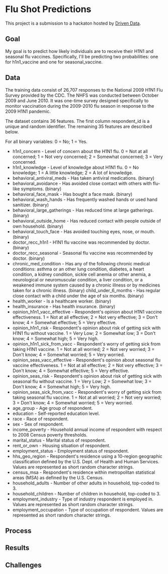 # Flu Shot Predictions

This project is a submission to a hackaton hosted by [Driven Data](https://www.drivendata.org/competitions/66/flu-shot-learning/). 

## Goal
My goal is to predict how likely individuals are to receive their H1N1 and seasonal flu vaccines. Specifically, I'll be predicting two probabilities: one for h1n1_vaccine and one for seasonal_vaccine.

## Data
The training data consist of 26,707 responses to the National 2009 H1N1 Flu Survey provided by the CDC. The NHFS was conducted between October 2009 and June 2010. It was one-time survey designed specifically to monitor vaccination during the 2009-2010 flu season in response to the 2009 H1N1 pandemic.

The dataset contains 36 features.
The first column respondent_id is a unique and random identifier. The remaining 35 features are described below.

For all binary variables: 0 = No; 1 = Yes.

* h1n1_concern - Level of concern about the H1N1 flu.
    0 = Not at all concerned; 1 = Not very concerned; 2 = Somewhat concerned; 3 = Very concerned.
* h1n1_knowledge - Level of knowledge about H1N1 flu.
    0 = No knowledge; 1 = A little knowledge; 2 = A lot of knowledge.
* behavioral_antiviral_meds - Has taken antiviral medications. (binary)
* behavioral_avoidance - Has avoided close contact with others with flu-like symptoms. (binary)
* behavioral_face_mask - Has bought a face mask. (binary)
* behavioral_wash_hands - Has frequently washed hands or used hand sanitizer. (binary)
* behavioral_large_gatherings - Has reduced time at large gatherings. (binary)
* behavioral_outside_home - Has reduced contact with people outside of own household. (binary)
* behavioral_touch_face - Has avoided touching eyes, nose, or mouth. (binary)
* doctor_recc_h1n1 - H1N1 flu vaccine was recommended by doctor. (binary)
* doctor_recc_seasonal - Seasonal flu vaccine was recommended by doctor. (binary)
* chronic_med_condition - Has any of the following chronic medical conditions: asthma or an other lung condition, diabetes, a heart condition, a kidney condition, sickle cell anemia or other anemia, a neurological or neuromuscular condition, a liver condition, or a weakened immune system caused by a chronic illness or by medicines taken for a chronic illness. (binary)
child_under_6_months - Has regular close contact with a child under the age of six months. (binary)
* health_worker - Is a healthcare worker. (binary)
* health_insurance - Has health insurance. (binary)
* opinion_h1n1_vacc_effective - Respondent's opinion about H1N1 vaccine effectiveness.
    1 = Not at all effective; 2 = Not very effective; 3 = Don't know; 4 = Somewhat effective; 5 = Very effective.
* opinion_h1n1_risk - Respondent's opinion about risk of getting sick with H1N1 flu without vaccine.
    1 = Very Low; 2 = Somewhat low; 3 = Don't know; 4 = Somewhat high; 5 = Very high.
* opinion_h1n1_sick_from_vacc - Respondent's worry of getting sick from taking H1N1 vaccine.
    1 = Not at all worried; 2 = Not very worried; 3 = Don't know; 4 = Somewhat worried; 5 = Very worried.
* opinion_seas_vacc_effective - Respondent's opinion about seasonal flu vaccine effectiveness.
    1 = Not at all effective; 2 = Not very effective; 3 = Don't know; 4 = Somewhat effective; 5 = Very effective.
* opinion_seas_risk - Respondent's opinion about risk of getting sick with seasonal flu without vaccine.
    1 = Very Low; 2 = Somewhat low; 3 = Don't know; 4 = Somewhat high; 5 = Very high.
* opinion_seas_sick_from_vacc - Respondent's worry of getting sick from taking seasonal flu vaccine.
    1 = Not at all worried; 2 = Not very worried; 3 = Don't know; 4 = Somewhat worried; 5 = Very worried.
* age_group - Age group of respondent.
* education - Self-reported education level.
* race - Race of respondent.
* sex - Sex of respondent.
* income_poverty - Household annual income of respondent with respect to 2008 Census poverty thresholds.
* marital_status - Marital status of respondent.
* rent_or_own - Housing situation of respondent.
* employment_status - Employment status of respondent.
* hhs_geo_region - Respondent's residence using a 10-region geographic classification defined by the U.S. Dept. of Health and Human Services. Values are represented as short random character strings.
* census_msa - Respondent's residence within metropolitan statistical areas (MSA) as defined by the U.S. Census.
* household_adults - Number of other adults in household, top-coded to 3.
* household_children - Number of children in household, top-coded to 3.
* employment_industry - Type of industry respondent is employed in. Values are represented as short random character strings.
* employment_occupation - Type of occupation of respondent. Values are represented as short random character strings.


## Process

## Results

## Challenges